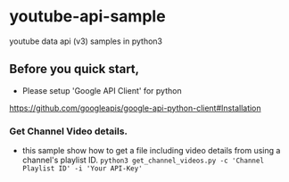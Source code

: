 # youtube-api-sample
youtube data api (v3) samples in python3

## Before you quick start,

* Please setup 'Google API Client' for python

https://github.com/googleapis/google-api-python-client#Installation

### Get Channel Video details.

* this sample show how to get a file including video details from using a channel's playlist ID.
`python3 get_channel_videos.py -c 'Channel Playlist ID' -i 'Your API-Key' `
